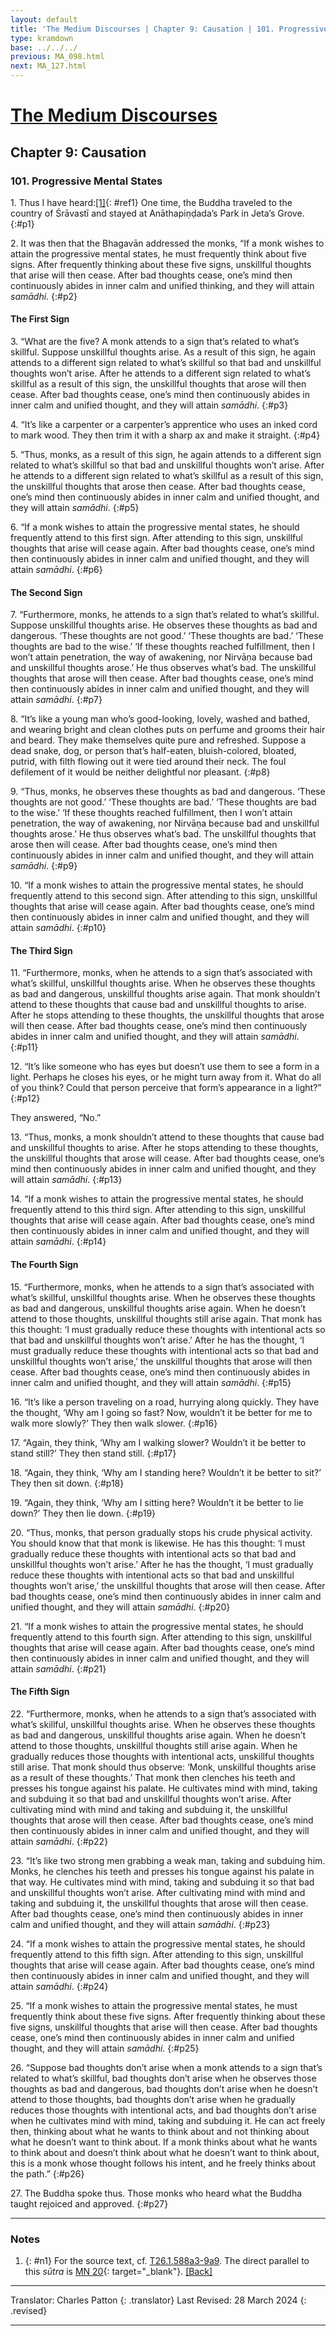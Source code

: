 ```yaml
---
layout: default
title: 'The Medium Discourses | Chapter 9: Causation | 101. Progressive Mental States'
type: kramdown
base: ../../../
previous: MA_098.html
next: MA_127.html
---
```


# [The Medium Discourses](index.html)
## Chapter 9: Causation
### 101. Progressive Mental States

1\. Thus I have heard:[\[1\]](#n1){: #ref1} One time, the Buddha traveled to the country of Śrāvastī and stayed at Anāthapiṇḍada’s Park in Jeta’s Grove.
{:#p1}

2\. It was then that the Bhagavān addressed the monks, “If a monk wishes to attain the progressive mental states, he must frequently think about five signs. After frequently thinking about these five signs, unskillful thoughts that arise will then cease. After bad thoughts cease, one’s mind then continuously abides in inner calm and unified thinking, and they will attain *samādhi*.
{:#p2}

#### The First Sign

3\. “What are the five? A monk attends to a sign that’s related to what’s skillful. Suppose unskillful thoughts arise. As a result of this sign, he again attends to a different sign related to what’s skillful so that bad and unskillful thoughts won’t arise. After he attends to a different sign related to what’s skillful as a result of this sign, the unskillful thoughts that arose will then cease. After bad thoughts cease, one’s mind then continuously abides in inner calm and unified thought, and they will attain *samādhi*.
{:#p3}

4\. “It’s like a carpenter or a carpenter’s apprentice who uses an inked cord to mark wood. They then trim it with a sharp ax and make it straight.
{:#p4}

5\. “Thus, monks, as a result of this sign, he again attends to a different sign related to what’s skillful so that bad and unskillful thoughts won’t arise. After he attends to a different sign related to what’s skillful as a result of this sign, the unskillful thoughts that arose then cease. After bad thoughts cease, one’s mind then continuously abides in inner calm and unified thought, and they will attain *samādhi*.
{:#p5}

6\. “If a monk wishes to attain the progressive mental states, he should frequently attend to this first sign. After attending to this sign, unskillful thoughts that arise will cease again. After bad thoughts cease, one’s mind then continuously abides in inner calm and unified thought, and they will attain *samādhi*.
{:#p6}

#### The Second Sign

7\. “Furthermore, monks, he attends to a sign that’s related to what’s skillful. Suppose unskillful thoughts arise. He observes these thoughts as bad and dangerous. ‘These thoughts are not good.’ ‘These thoughts are bad.’ ‘These thoughts are bad to the wise.’ ‘If these thoughts reached fulfillment, then I won’t attain penetration, the way of awakening, nor Nirvāṇa because bad and unskillful thoughts arose.’ He thus observes what’s bad. The unskillful thoughts that arose will then cease. After bad thoughts cease, one’s mind then continuously abides in inner calm and unified thought, and they will attain *samādhi*.
{:#p7}

8\. “It’s like a young man who’s good-looking, lovely, washed and bathed, and wearing bright and clean clothes puts on perfume and grooms their hair and beard. They make themselves quite pure and refreshed. Suppose a dead snake, dog, or person that’s half-eaten, bluish-colored, bloated, putrid, with filth flowing out it were tied around their neck. The foul defilement of it would be neither delightful nor pleasant.
{:#p8}

9\. “Thus, monks, he observes these thoughts as bad and dangerous. ‘These thoughts are not good.’ ‘These thoughts are bad.’ ‘These thoughts are bad to the wise.’ ‘If these thoughts reached fulfillment, then I won’t attain penetration, the way of awakening, nor Nirvāṇa because bad and unskillful thoughts arose.’ He thus observes what’s bad. The unskillful thoughts that arose then will cease. After bad thoughts cease, one’s mind then continuously abides in inner calm and unified thought, and they will attain *samādhi*.
{:#p9}

10\. “If a monk wishes to attain the progressive mental states, he should frequently attend to this second sign. After attending to this sign, unskillful thoughts that arise will cease again. After bad thoughts cease, one’s mind then continuously abides in inner calm and unified thought, and they will attain *samādhi*.
{:#p10}

#### The Third Sign

11\. “Furthermore, monks, when he attends to a sign that’s associated with what’s skillful, unskillful thoughts arise. When he observes these thoughts as bad and dangerous, unskillful thoughts arise again. That monk shouldn’t attend to these thoughts that cause bad and unskillful thoughts to arise. After he stops attending to these thoughts, the unskillful thoughts that arose will then cease. After bad thoughts cease, one’s mind then continuously abides in inner calm and unified thought, and they will attain *samādhi*.
{:#p11}

12\. “It’s like someone who has eyes but doesn’t use them to see a form in a light. Perhaps he closes his eyes, or he might turn away from it. What do all of you think? Could that person perceive that form’s appearance in a light?”
{:#p12}

They answered, “No.”

13\. “Thus, monks, a monk shouldn’t attend to these thoughts that cause bad and unskillful thoughts to arise. After he stops attending to these thoughts, the unskillful thoughts that arose will cease. After bad thoughts cease, one’s mind then continuously abides in inner calm and unified thought, and they will attain *samādhi*.
{:#p13}

14\. “If a monk wishes to attain the progressive mental states, he should frequently attend to this third sign. After attending to this sign, unskillful thoughts that arise will cease again. After bad thoughts cease, one’s mind then continuously abides in inner calm and unified thought, and they will attain *samādhi*.
{:#p14}

#### The Fourth Sign

15\. “Furthermore, monks, when he attends to a sign that’s associated with what’s skillful, unskillful thoughts arise. When he observes these thoughts as bad and dangerous, unskillful thoughts arise again. When he doesn’t attend to those thoughts, unskillful thoughts still arise again. That monk has this thought: ‘I must gradually reduce these thoughts with intentional acts so that bad and unskillful thoughts won’t arise.’ After he has the thought, ‘I must gradually reduce these thoughts with intentional acts so that bad and unskillful thoughts won’t arise,’ the unskillful thoughts that arose will then cease. After bad thoughts cease, one’s mind then continuously abides in inner calm and unified thought, and they will attain *samādhi*.
{:#p15}

16\. “It’s like a person traveling on a road, hurrying along quickly. They have the thought, ‘Why am I going so fast? Now, wouldn’t it be better for me to walk more slowly?’ They then walk slower.
{:#p16}

17\. “Again, they think, ‘Why am I walking slower? Wouldn’t it be better to stand still?’ They then stand still.
{:#p17}

18\. “Again, they think, ‘Why am I standing here? Wouldn’t it be better to sit?’ They then sit down.
{:#p18}

19\. “Again, they think, ‘Why am I sitting here? Wouldn’t it be better to lie down?’ They then lie down.
{:#p19}

20\. “Thus, monks, that person gradually stops his crude physical activity. You should know that that monk is likewise. He has this thought: ‘I must gradually reduce these thoughts with intentional acts so that bad and unskillful thoughts won’t arise.’ After he has the thought, ‘I must gradually reduce these thoughts with intentional acts so that bad and unskillful thoughts won’t arise,’ the unskillful thoughts that arose will then cease. After bad thoughts cease, one’s mind then continuously abides in inner calm and unified thought, and they will attain *samādhi*.
{:#p20}

21\. “If a monk wishes to attain the progressive mental states, he should frequently attend to this fourth sign. After attending to this sign, unskillful thoughts that arise will cease again. After bad thoughts cease, one’s mind then continuously abides in inner calm and unified thought, and they will attain *samādhi*.
{:#p21}

#### The Fifth Sign

22\. “Furthermore, monks, when he attends to a sign that’s associated with what’s skillful, unskillful thoughts arise. When he observes these thoughts as bad and dangerous, unskillful thoughts arise again. When he doesn’t attend to those thoughts, unskillful thoughts still arise again. When he gradually reduces those thoughts with intentional acts, unskillful thoughts still arise. That monk should thus observe: ‘Monk, unskillful thoughts arise as a result of these thoughts.’ That monk then clenches his teeth and presses his tongue against his palate. He cultivates mind with mind, taking and subduing it so that bad and unskillful thoughts won’t arise. After cultivating mind with mind and taking and subduing it, the unskillful thoughts that arose will then cease. After bad thoughts cease, one’s mind then continuously abides in inner calm and unified thought, and they will attain *samādhi*.
{:#p22}

23\. “It’s like two strong men grabbing a weak man, taking and subduing him. Monks, he clenches his teeth and presses his tongue against his palate in that way. He cultivates mind with mind, taking and subduing it so that bad and unskillful thoughts won’t arise. After cultivating mind with mind and taking and subduing it, the unskillful thoughts that arose will then cease. After bad thoughts cease, one’s mind then continuously abides in inner calm and unified thought, and they will attain *samādhi*.
{:#p23}

24\. “If a monk wishes to attain the progressive mental states, he should frequently attend to this fifth sign. After attending to this sign, unskillful thoughts that arise will cease again. After bad thoughts cease, one’s mind then continuously abides in inner calm and unified thought, and they will attain *samādhi*.
{:#p24}

25\. “If a monk wishes to attain the progressive mental states, he must frequently think about these five signs. After frequently thinking about these five signs, unskillful thoughts that arise will then cease. After bad thoughts cease, one’s mind then continuously abides in inner calm and unified thought, and they will attain *samādhi*.
{:#p25}

26\. “Suppose bad thoughts don’t arise when a monk attends to a sign that’s related to what’s skillful, bad thoughts don’t arise when he observes those thoughts as bad and dangerous, bad thoughts don’t arise when he doesn’t attend to those thoughts, bad thoughts don’t arise when he gradually reduces those thoughts with intentional acts, and bad thoughts don’t arise when he cultivates mind with mind, taking and subduing it. He can act freely then, thinking about what he wants to think about and not thinking about what he doesn’t want to think about. If a monk thinks about what he wants to think about and doesn’t think about what he doesn’t want to think about, this is a monk whose thought follows his intent, and he freely thinks about the path.”
{:#p26}

27\. The Buddha spoke thus. Those monks who heard what the Buddha taught rejoiced and approved.
{:#p27}

---

### Notes

1. {: #n1} For the source text, cf. <a href="https://cbetaonline.dila.edu.tw/zh/T01n0026_p0588a03" target="_blank">T26.1.588a3-9a9</a>. The direct parallel to this <em>sūtra</em> is [MN 20](https://suttacentral.net/mn20){: target="_blank"}. [\[Back\]](#ref1)

---

Translator: Charles Patton
{: .translator}
Last Revised: 28 March 2024
{: .revised}

---